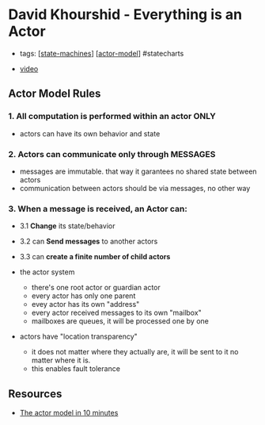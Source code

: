 # David Khourshid - Everything is an Actor

- tags: [[state-machines]] [[actor-model]] #statecharts

- [video](https://www.youtube.com/watch?v=NTfPtYJORck)

## Actor Model Rules

### 1. All computation is performed within an actor ONLY

- actors can have its own behavior and state

### 2. Actors can communicate only through MESSAGES

- messages are immutable. that way it garantees no shared state between actors
- communication between actors should be via messages, no other way

### 3. When a message is received, an Actor can:

- 3.1 **Change** its state/behavior
- 3.2 can **Send messages** to another actors
- 3.3 can **create a finite number of child actors**

- the actor system
  - there's one root actor or guardian actor
  - every actor has only one parent
  - evey actor has its own "address"
  - every actor received messages to its own "mailbox"
  - mailboxes are queues, it will be processed one by one
- actors have "location transparency"
  - it does not matter where they actually are, it will be sent to it no matter where it is.
  - this enables fault tolerance

## Resources

- [The actor model in 10 minutes](https://www.brianstorti.com/the-actor-model/)

[//begin]: # "Autogenerated link references for markdown compatibility"
[state-machines]: state-machines "State Machines"
[actor-model]: actor-model "actor-model"
[//end]: # "Autogenerated link references"
